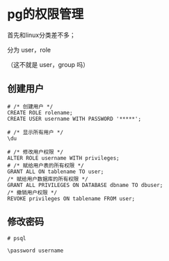 # pg的权限管理

首先和linux分类差不多；

分为 user，role

（这不就是 user，group 吗）


## 创建用户

```psql
# /* 创建用户 */
CREATE ROLE rolename;
CREATE USER username WITH PASSWORD '*****';

# /* 显示所有用户 */
\du

# /* 修改用户权限 */
ALTER ROLE username WITH privileges;
# /* 赋给用户表的所有权限 */
GRANT ALL ON tablename TO user; 
/* 赋给用户数据库的所有权限 */
GRANT ALL PRIVILEGES ON DATABASE dbname TO dbuser;
/* 撤销用户权限 */
REVOKE privileges ON tablename FROM user;
```

## 修改密码

```psql
# psql

\password username

```




